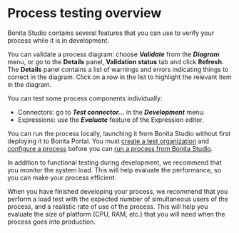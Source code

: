 # Process testing overview

Bonita Studio contains several features that you can use to verify your process while it is in development.

You can validate a process diagram: choose **_Validate_** from the **_Diagram_** menu, 
or go to the **Details** panel, **Validation status** tab and click **Refresh**. The **Details** panel contains a list
of warnings and errors indicating things to correct in the diagram. Click on a row in the list to highlight the relevant item in the diagram.

You can test some process components individually:

- Connectors: go to **_Test connector..._** in the **_Development_** menu.
- Expressions: use the **_Evaluate_** feature of the Expression editor.

You can run the process locally, launching it from Bonita Studio without first deploying it to Bonita Portal. 
You must [create a test organization](configure-a-test-organization.md)
and [configure a process](configuring-a-process.md) before you can 
[run a process from Bonita Studio](run-a-process-from-bonita-bpm-studio-for-testing.md).

In addition to functional testing during development, we recommend that you monitor the system load. This will help evaluate the performance, so you can make your process efficient.

When you have finished developing your process, we recommend that you perform a load test with the expected number of simultaneous users of the process, and a realistic rate of use of the process. 
This will help you evaluate the size of platform (CPU, RAM, etc.) that you will need when the process goes into production.
